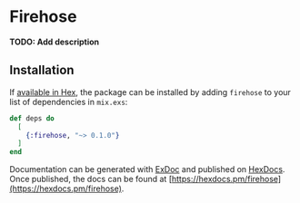 # Firehose

**TODO: Add description**

## Installation

If [available in Hex](https://hex.pm/docs/publish), the package can be installed
by adding `firehose` to your list of dependencies in `mix.exs`:

```elixir
def deps do
  [
    {:firehose, "~> 0.1.0"}
  ]
end
```

Documentation can be generated with [ExDoc](https://github.com/elixir-lang/ex_doc)
and published on [HexDocs](https://hexdocs.pm). Once published, the docs can
be found at [https://hexdocs.pm/firehose](https://hexdocs.pm/firehose).
